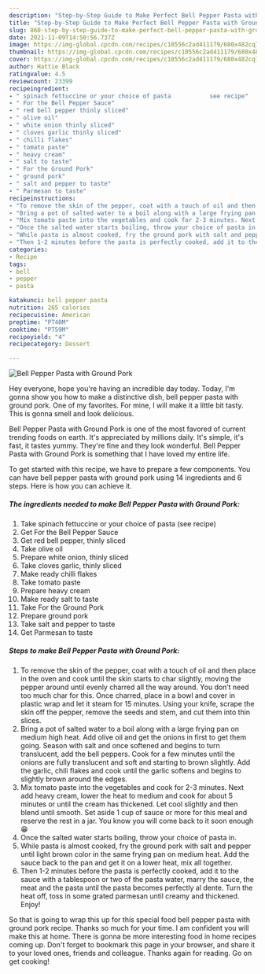 ```yaml
---
description: "Step-by-Step Guide to Make Perfect Bell Pepper Pasta with Ground Pork"
title: "Step-by-Step Guide to Make Perfect Bell Pepper Pasta with Ground Pork"
slug: 860-step-by-step-guide-to-make-perfect-bell-pepper-pasta-with-ground-pork
date: 2021-11-09T14:50:56.737Z
image: https://img-global.cpcdn.com/recipes/c10556c2ad411179/680x482cq70/bell-pepper-pasta-with-ground-pork-recipe-main-photo.jpg
thumbnail: https://img-global.cpcdn.com/recipes/c10556c2ad411179/680x482cq70/bell-pepper-pasta-with-ground-pork-recipe-main-photo.jpg
cover: https://img-global.cpcdn.com/recipes/c10556c2ad411179/680x482cq70/bell-pepper-pasta-with-ground-pork-recipe-main-photo.jpg
author: Hattie Black
ratingvalue: 4.5
reviewcount: 23399
recipeingredient:
- " spinach fettuccine or your choice of pasta           see recipe"
- " For the Bell Pepper Sauce"
- " red bell pepper thinly sliced"
- " olive oil"
- " white onion thinly sliced"
- " cloves garlic thinly sliced"
- " chilli flakes"
- " tomato paste"
- " heavy cream"
- " salt to taste"
- " For the Ground Pork"
- " ground pork"
- " salt and pepper to taste"
- " Parmesan to taste"
recipeinstructions:
- "To remove the skin of the pepper, coat with a touch of oil and then place in the oven and cook until the skin starts to char slightly, moving the pepper around until evenly charred all the way around. You don’t need too much char for this. Once charred, place in a bowl and cover in plastic wrap and let it steam for 15 minutes. Using your knife, scrape the skin off the pepper, remove the seeds and stem, and cut them into thin slices."
- "Bring a pot of salted water to a boil along with a large frying pan on medium high heat. Add olive oil and get the onions in first to get them going. Season with salt and once softened and begins to turn translucent, add the bell peppers. Cook for a few minutes until the onions are fully translucent and soft and starting to brown slightly. Add the garlic, chili flakes and cook until the garlic softens and begins to slightly brown around the edges."
- "Mix tomato paste into the vegetables and cook for 2-3 minutes. Next add heavy cream, lower the heat to medium and cook for about 5 minutes or until the cream has thickened. Let cool slightly and then blend until smooth. Set aside 1 cup of sauce or more for this meal and reserve the rest in a jar. You know you will come back to it soon enough 😁"
- "Once the salted water starts boiling, throw your choice of pasta in."
- "While pasta is almost cooked, fry the ground pork with salt and pepper until light brown color in the same frying pan on medium heat. Add the sauce back to the pan and get it on a lower heat, mix all together."
- "Then 1-2 minutes before the pasta is perfectly cooked, add it to the sauce with a tablespoon or two of the pasta water, marry the sauce, the meat and the pasta until the pasta becomes perfectly al dente. Turn the heat off, toss in some grated parmesan until creamy and thickened. Enjoy!"
categories:
- Recipe
tags:
- bell
- pepper
- pasta

katakunci: bell pepper pasta 
nutrition: 265 calories
recipecuisine: American
preptime: "PT40M"
cooktime: "PT59M"
recipeyield: "4"
recipecategory: Dessert

---
```



![Bell Pepper Pasta with Ground Pork](https://img-global.cpcdn.com/recipes/c10556c2ad411179/680x482cq70/bell-pepper-pasta-with-ground-pork-recipe-main-photo.jpg)

Hey everyone, hope you're having an incredible day today. Today, I'm gonna show you how to make a distinctive dish, bell pepper pasta with ground pork. One of my favorites. For mine, I will make it a little bit tasty. This is gonna smell and look delicious.



Bell Pepper Pasta with Ground Pork is one of the most favored of current trending foods on earth. It's appreciated by millions daily. It's simple, it's fast, it tastes yummy. They're fine and they look wonderful. Bell Pepper Pasta with Ground Pork is something that I have loved my entire life.


To get started with this recipe, we have to prepare a few components. You can have bell pepper pasta with ground pork using 14 ingredients and 6 steps. Here is how you can achieve it.

<!--inarticleads1-->

##### The ingredients needed to make Bell Pepper Pasta with Ground Pork:

1. Take  spinach fettuccine or your choice of pasta           (see recipe)
1. Get  For the Bell Pepper Sauce
1. Get  red bell pepper, thinly sliced
1. Take  olive oil
1. Prepare  white onion, thinly sliced
1. Take  cloves garlic, thinly sliced
1. Make ready  chilli flakes
1. Take  tomato paste
1. Prepare  heavy cream
1. Make ready  salt to taste
1. Take  For the Ground Pork
1. Prepare  ground pork
1. Take  salt and pepper to taste
1. Get  Parmesan to taste




<!--inarticleads2-->

##### Steps to make Bell Pepper Pasta with Ground Pork:

1. To remove the skin of the pepper, coat with a touch of oil and then place in the oven and cook until the skin starts to char slightly, moving the pepper around until evenly charred all the way around. You don’t need too much char for this. Once charred, place in a bowl and cover in plastic wrap and let it steam for 15 minutes. Using your knife, scrape the skin off the pepper, remove the seeds and stem, and cut them into thin slices.
1. Bring a pot of salted water to a boil along with a large frying pan on medium high heat. Add olive oil and get the onions in first to get them going. Season with salt and once softened and begins to turn translucent, add the bell peppers. Cook for a few minutes until the onions are fully translucent and soft and starting to brown slightly. Add the garlic, chili flakes and cook until the garlic softens and begins to slightly brown around the edges.
1. Mix tomato paste into the vegetables and cook for 2-3 minutes. Next add heavy cream, lower the heat to medium and cook for about 5 minutes or until the cream has thickened. Let cool slightly and then blend until smooth. Set aside 1 cup of sauce or more for this meal and reserve the rest in a jar. You know you will come back to it soon enough 😁
1. Once the salted water starts boiling, throw your choice of pasta in.
1. While pasta is almost cooked, fry the ground pork with salt and pepper until light brown color in the same frying pan on medium heat. Add the sauce back to the pan and get it on a lower heat, mix all together.
1. Then 1-2 minutes before the pasta is perfectly cooked, add it to the sauce with a tablespoon or two of the pasta water, marry the sauce, the meat and the pasta until the pasta becomes perfectly al dente. Turn the heat off, toss in some grated parmesan until creamy and thickened. Enjoy!




So that is going to wrap this up for this special food bell pepper pasta with ground pork recipe. Thanks so much for your time. I am confident you will make this at home. There is gonna be more interesting food in home recipes coming up. Don't forget to bookmark this page in your browser, and share it to your loved ones, friends and colleague. Thanks again for reading. Go on get cooking!
